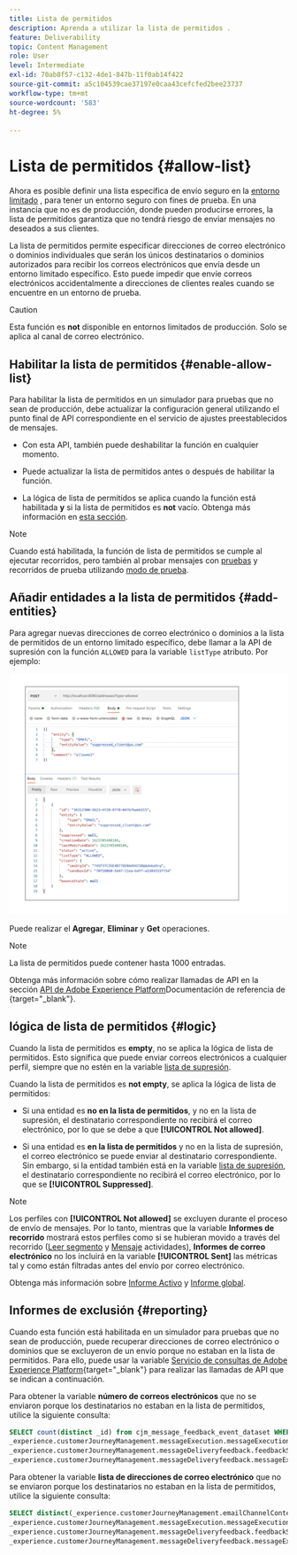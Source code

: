 ```yaml
---
title: Lista de permitidos
description: Aprenda a utilizar la lista de permitidos .
feature: Deliverability
topic: Content Management
role: User
level: Intermediate
exl-id: 70ab8f57-c132-4de1-847b-11f0ab14f422
source-git-commit: a5c104539cae37197e0caa43cefcfed2bee23737
workflow-type: tm+mt
source-wordcount: '583'
ht-degree: 5%

---
```


# Lista de permitidos {#allow-list}

Ahora es posible definir una lista específica de envío seguro en la [entorno limitado](../administration/sandboxes.md) , para tener un entorno seguro con fines de prueba. En una instancia que no es de producción, donde pueden producirse errores, la lista de permitidos garantiza que no tendrá riesgo de enviar mensajes no deseados a sus clientes.

La lista de permitidos permite especificar direcciones de correo electrónico o dominios individuales que serán los únicos destinatarios o dominios autorizados para recibir los correos electrónicos que envía desde un entorno limitado específico. Esto puede impedir que envíe correos electrónicos accidentalmente a direcciones de clientes reales cuando se encuentre en un entorno de prueba.

>[!CAUTION]
>
>Esta función es **not** disponible en entornos limitados de producción. Solo se aplica al canal de correo electrónico.

## Habilitar la lista de permitidos {#enable-allow-list}

Para habilitar la lista de permitidos en un simulador para pruebas que no sean de producción, debe actualizar la configuración general utilizando el punto final de API correspondiente en el servicio de ajustes preestablecidos de mensajes.

* Con esta API, también puede deshabilitar la función en cualquier momento.

* Puede actualizar la lista de permitidos antes o después de habilitar la función.

* La lógica de lista de permitidos se aplica cuando la función está habilitada **y** si la lista de permitidos es **not** vacío. Obtenga más información en [esta sección](#logic).

<!--To enable this feature on a non-production sandbox, update the allowed list so that it is no longer empty. To disable it, clear up the allowed list so that it is again empty.

Learn more on the allowed list logic in this section.
-->

>[!NOTE]
>
>Cuando está habilitada, la función de lista de permitidos se cumple al ejecutar recorridos, pero también al probar mensajes con [pruebas](preview.md#send-proofs) y recorridos de prueba utilizando [modo de prueba](../building-journeys/testing-the-journey.md).

## Añadir entidades a la lista de permitidos {#add-entities}

Para agregar nuevas direcciones de correo electrónico o dominios a la lista de permitidos de un entorno limitado específico, debe llamar a la API de supresión con la función `ALLOWED` para la variable `listType` atributo. Por ejemplo:

![](assets/allow-list-api.png)

Puede realizar el **Agregar**, **Eliminar** y **Get** operaciones.

>[!NOTE]
>
>La lista de permitidos puede contener hasta 1000 entradas.

Obtenga más información sobre cómo realizar llamadas de API en la sección [API de Adobe Experience Platform](https://experienceleague.adobe.com/docs/experience-platform/landing/platform-apis/api-guide.html)Documentación de referencia de {target=&quot;_blank&quot;}.

## lógica de lista de permitidos {#logic}

Cuando la lista de permitidos es **empty**, no se aplica la lógica de lista de permitidos. Esto significa que puede enviar correos electrónicos a cualquier perfil, siempre que no estén en la variable [lista de supresión](suppression-list.md).

Cuando la lista de permitidos es **not empty**, se aplica la lógica de lista de permitidos:

* Si una entidad es **no en la lista de permitidos**, y no en la lista de supresión, el destinatario correspondiente no recibirá el correo electrónico, por lo que se debe a que **[!UICONTROL Not allowed]**.

* Si una entidad es **en la lista de permitidos** y no en la lista de supresión, el correo electrónico se puede enviar al destinatario correspondiente. Sin embargo, si la entidad también está en la variable [lista de supresión](suppression-list.md), el destinatario correspondiente no recibirá el correo electrónico, por lo que se **[!UICONTROL Suppressed]**.

>[!NOTE]
>
>Los perfiles con **[!UICONTROL Not allowed]** se excluyen durante el proceso de envío de mensajes. Por lo tanto, mientras que la variable **Informes de recorrido** mostrará estos perfiles como si se hubieran movido a través del recorrido ([Leer segmento](../building-journeys/read-segment.md) y [Mensaje](../building-journeys/journeys-message.md) actividades), **Informes de correo electrónico** no los incluirá en la variable **[!UICONTROL Sent]** las métricas tal y como están filtradas antes del envío por correo electrónico.
>
>Obtenga más información sobre [Informe Activo](../reports/live-report.md) y [Informe global](../reports/global-report.md).

## Informes de exclusión {#reporting}

Cuando esta función está habilitada en un simulador para pruebas que no sean de producción, puede recuperar direcciones de correo electrónico o dominios que se excluyeron de un envío porque no estaban en la lista de permitidos. Para ello, puede usar la variable [Servicio de consultas de Adobe Experience Platform](https://experienceleague.adobe.com/docs/experience-platform/query/api/getting-started.html){target=&quot;_blank&quot;} para realizar las llamadas de API que se indican a continuación.

Para obtener la variable **número de correos electrónicos** que no se enviaron porque los destinatarios no estaban en la lista de permitidos, utilice la siguiente consulta:

```sql
SELECT count(distinct _id) from cjm_message_feedback_event_dataset WHERE
_experience.customerJourneyManagement.messageExecution.messageExecutionID = '<MESSAGE_EXECUTION_ID>' AND
_experience.customerJourneyManagement.messageDeliveryfeedback.feedbackStatus = 'exclude' AND
_experience.customerJourneyManagement.messageDeliveryfeedback.messageExclusion.reason = 'EmailNotAllowed'
```

Para obtener la variable **lista de direcciones de correo electrónico** que no se enviaron porque los destinatarios no estaban en la lista de permitidos, utilice la siguiente consulta:

```sql
SELECT distinct(_experience.customerJourneyManagement.emailChannelContext.address) from cjm_message_feedback_event_dataset WHERE
_experience.customerJourneyManagement.messageExecution.messageExecutionID IS NOT NULL AND
_experience.customerJourneyManagement.messageDeliveryfeedback.feedbackStatus = 'exclude' AND
_experience.customerJourneyManagement.messageDeliveryfeedback.messageExclusion.reason = 'EmailNotAllowed'
```
